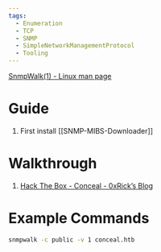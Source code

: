 ```yaml
---
tags:
  - Enumeration
  - TCP
  - SNMP
  - SimpleNetworkManagementProtocol
  - Tooling
---
```


[SnmpWalk(1) - Linux man page](https://linux.die.net/man/1/snmpwalk)


# Guide

1. First install [[SNMP-MIBS-Downloader]]
# Walkthrough

1. [Hack The Box - Conceal - 0xRick’s Blog](https://0xrick.github.io/hack-the-box/conceal/)


# Example Commands 

```bash
snmpwalk -c public -v 1 conceal.htb
```